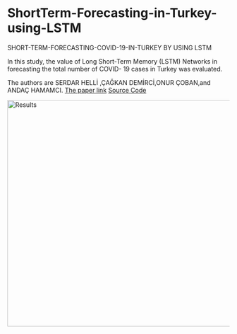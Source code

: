 # ShortTerm-Forecasting-in-Turkey-using-LSTM
SHORT-TERM-FORECASTING-COVID-19-IN-TURKEY BY USING LSTM

In this study, the value of Long Short-Term Memory (LSTM) Networks in forecasting the total number of COVID-
19 cases in Turkey was evaluated.

The authors  are SERDAR HELLİ ,ÇAĞKAN DEMİRCİ,ONUR ÇOBAN,and ANDAÇ HAMAMCI.
[The paper link](https://ieeexplore.ieee.org/document/9299235)
[Source Code](https://github.com/SerdarHelli/SHORT-TERM-FORECASTING-COVID-19-IN-TURKEY)

<img src="https://github.com/SerdarHelli/SHORT-TERM-FORECASTING-COVID-19-IN-TURKEY/blob/master/Figures/modelsandu2.jpeg" alt="Results" width="512" height="512">
